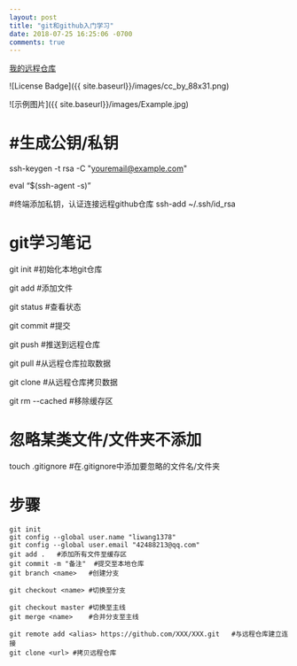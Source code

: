 ```yaml
---
layout: post
title: "git和github入门学习"
date: 2018-07-25 16:25:06 -0700
comments: true
---
```


[我的远程仓库](https://liwang1378.github.io)

![License Badge]({{ site.baseurl}}/images/cc_by_88x31.png)

![示例图片]({{ site.baseurl}}/images/Example.jpg)

#生成公钥/私钥
==============
ssh-keygen -t rsa -C "youremail@example.com" 

eval “$(ssh-agent -s)”  

#终端添加私钥，认证连接远程github仓库
ssh-add ~/.ssh/id_rsa  

git学习笔记
============
git init	#初始化本地git仓库<br/>

git add <file>	#添加文件<br/>
  
git status		#查看状态<br/>

git commit		#提交

git push		#推送到远程仓库

git pull		#从远程仓库拉取数据

git clone		#从远程仓库拷贝数据

git rm --cached <file>	#移除缓存区

忽略某类文件/文件夹不添加
=========================
touch .gitignore
#在.gitignore中添加要忽略的文件名/文件夹  

步骤
====
```
git init
git config --global user.name "liwang1378"
git config --global user.email "42488213@qq.com"
git add .	#添加所有文件至缓存区
git commit -m "备注"	#提交至本地仓库
git branch <name>	#创建分支

git checkout <name>	#切换至分支

git checkout master	#切换至主线
git merge <name>	#合并分支至主线

git remote add <alias> https://github.com/XXX/XXX.git	#与远程仓库建立连接
git clone <url>	#拷贝远程仓库
```



